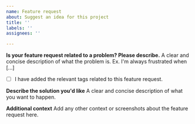 ```yaml
---
name: Feature request
about: Suggest an idea for this project
title: ''
labels: ''
assignees: ''

---
```


**Is your feature request related to a problem? Please describe.**
A clear and concise description of what the problem is. Ex. I'm always frustrated when [...]

- [ ] I have added the relevant tags related to this feature request.

**Describe the solution you'd like**
A clear and concise description of what you want to happen.

**Additional context**
Add any other context or screenshots about the feature request here.
